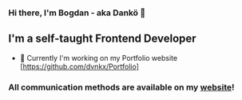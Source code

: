 ### Hi there, I'm Bogdan - aka Dankö 👋

## I'm a self-taught Frontend Developer

- 🌱 Currently I'm working on my Portfolio website [https://github.com/dvnkx/Portfolio]

### All communication methods are available on my [website](https://dvnkx.github.io/lisniakbogdan/ "Website")!
